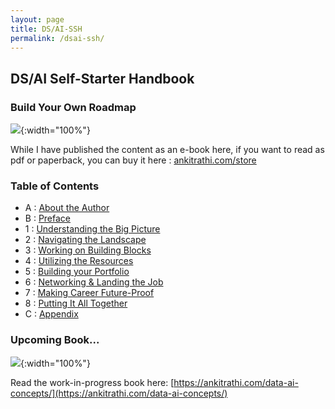 ```yaml
---
layout: page
title: DS/AI-SSH
permalink: /dsai-ssh/
---
```



## DS/AI Self-Starter Handbook

### Build Your Own Roadmap

![](https://cdn-images-1.medium.com/max/600/1*VJmZvc1hhRMqC8MiTt_V5g.png){:width="100%"}

While I have published the content as an e-book here, if you want to read as pdf or paperback, you can buy it here : [ankitrathi.com/store](https://ankitrathi.com/store)

### Table of Contents
 - A : [About the Author](https://ankit-rathi.github.io/dsai-ssh/about-the-author/)
 - B : [Preface](https://ankit-rathi.github.io/dsai-ssh/preface/)
 - 1 : [Understanding the Big Picture](https://ankit-rathi.github.io/dsai-ssh/understanding-the-big-picture/)
 - 2 : [Navigating the Landscape](https://ankit-rathi.github.io/dsai-ssh/navigating-the-landscape/)
 - 3 : [Working on Building Blocks](https://ankit-rathi.github.io/dsai-ssh/working-on-building-blocks/)
 - 4 : [Utilizing the Resources](https://ankit-rathi.github.io/dsai-ssh/utilizing-the-resources/)
 - 5 : [Building your Portfolio](https://ankit-rathi.github.io/dsai-ssh/building-your-portfolio/)
 - 6 : [Networking & Landing the Job](https://ankit-rathi.github.io/dsai-ssh/networking-landing-the-job/)
 - 7 : [Making Career Future-Proof](https://ankit-rathi.github.io/dsai-ssh/making-career-future-proof/)
 - 8 : [Putting It All Together](https://ankit-rathi.github.io/dsai-ssh/putting-it-all-together/)
 - C : [Appendix](https://ankit-rathi.github.io/dsai-ssh/appendix/)
 
 
### Upcoming Book...

![](https://cdn-images-1.medium.com/max/800/1*mcaSI_fXXsV_3yQfpUdZdg.png){:width="100%"}

Read the work-in-progress book here: [https://ankitrathi.com/data-ai-concepts/](https://ankitrathi.com/data-ai-concepts/)

